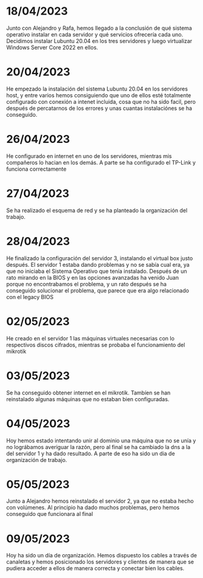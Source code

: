 # 18/04/2023

Junto con Alejandro y Rafa, hemos llegado a la conclusión de qué sistema operativo instalar en cada servidor y qué servicios ofrecería cada uno. Decidimos instalar Lubuntu 20.04 en los tres servidores y luego virtualizar Windows Server Core 2022 en ellos.

# 20/04/2023

He empezado la instalación del sistema Lubuntu 20.04 en los servidores host, y entre varios hemos consiguiendo que uno de ellos esté totalmente configurado con conexión a intenet incluida, cosa que no ha sido facil, pero después de percatarnos de los errores y unas cuantas instalaciónes se ha conseguido.

# 26/04/2023

He configurado en internet en uno de los servidores, mientras mis compañeros lo hacian en los demás. A parte se ha configurado el TP-Link y funciona correctamente

# 27/04/2023

Se ha realizado el esquema de red y se ha planteado la organización del trabajo.

# 28/04/2023

He finalizado la configuración del servidor 3, instalando el virtual box justo después. El servidor 1 estaba dando problemas y no se sabía cual era, ya que no iniciaba el Sistema Operativo que tenía instalado. Después de un rato mirando en la BIOS y en las opciones avanzadas ha venido Juan porque no encontrabamos el problema, y un rato después se ha conseguido solucionar el problema, que parece que era algo relacionado con el legacy BIOS

# 02/05/2023

He creado en el servidor 1 las máquinas virtuales necesarias con lo respectivos discos cifrados, mientras se probaba el funcionamiento del mikrotik

# 03/05/2023

Se ha conseguido obtener internet en el mikrotik. Tambíen se han reinstalado algunas máquinas que no estaban bien configuradas.

# 04/05/2023

Hoy hemos estado intentando unir al dominio una máquina que no se unía y no lográbamos averiguar la razón, pero al final se ha cambiado la dns a la del servidor 1 y ha dado resultado. A parte de eso ha sido un dia de organización de trabajo.

# 05/05/2023

Junto a Alejandro hemos reinstalado el servidor 2, ya que no estaba hecho con volúmenes. Al principio ha dado muchos problemas, pero hemos conseguido que funcionara al final

# 09/05/2023

Hoy ha sido un día de organización. Hemos dispuesto los cables a través de canaletas y hemos posicionado los servidores y clientes de manera que se pudiera acceder a ellos de manera correcta y conectar bien los cables.
